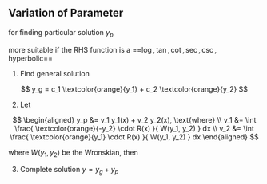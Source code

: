 ## Variation of Parameter

for finding particular solution $y_p$

more suitable if the RHS function is a ==$\log, \tan, \cot, \sec, \csc,$ hyperbolic==

1. Find general solution

$$
y_g = c_1 \textcolor{orange}{y_1} + c_2 \textcolor{orange}{y_2}
$$

2. Let

$$
\begin{aligned}
y_p &= v_1 y_1(x) + v_2 y_2(x), \text{where} \\
v_1 &= \int
\frac{
\textcolor{orange}{-y_2} \cdot R(x)
}{
W(y_1, y_2)
} dx \\
v_2 &= \int
\frac{
\textcolor{orange}{y_1} \cdot R(x)
}{
W(y_1, y_2)
} dx
\end{aligned}
$$

where $W(y_1, y_2)$ be the Wronskian, then

3. Complete solution $y = y_g + y_p$

